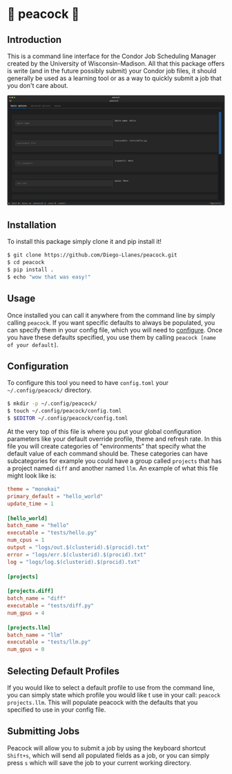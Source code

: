 # 🦚 peacock 🦚

## Introduction
This is a command line interface for the Condor Job Scheduling Manager created by the University of Wisconsin-Madison.
All that this package offers is write (and in the future possibly submit) your Condor job files, it should generally be used as a learning tool or as a way to quickly submit a job that you don't care about.

![demo of peacock](figs/peacock.svg "peacock demo")

## Installation
To install this package simply clone it and pip install it!
```bash
$ git clone https://github.com/Diego-Llanes/peacock.git
$ cd peacock
$ pip install .
$ echo "wow that was easy!"
```

## Usage
Once installed you can call it anywhere from the command line by simply calling `peacock`.
If you want specific defaults to always be populated, you can specify them in your config file, which you will need to [configure](#Configuration).
Once you have these defaults specified, you use them by calling `peacock [name of your default]`.

## Configuration
To configure this tool you need to have `config.toml` your `~/.config/peacock/` directory.
```bash
$ mkdir -p ~/.config/peacock/
$ touch ~/.config/peacock/config.toml
$ $EDITOR ~/.config/peacock/config.toml
```
At the very top of this file is where you put your global configuration parameters like your default override profile, theme and refresh rate.
In this file you will create categories of "environments" that specify what the default value of each command should be.
These categories can have subcategories for example you could have a group called `projects` that has a project named `diff` and another named `llm`.
An example of what this file might look like is:
```toml
theme = "monokai"
primary_default = "hello_world"
update_time = 1

[hello_world]
batch_name = "hello"
executable = "tests/hello.py"
num_cpus = 1
output = "logs/out.$(clusterid).$(procid).txt"
error = "logs/err.$(clusterid).$(procid).txt"
log = "logs/log.$(clusterid).$(procid).txt"

[projects]

[projects.diff]
batch_name = "diff"
executable = "tests/diff.py"
num_gpus = 4

[projects.llm]
batch_name = "llm"
executable = "tests/llm.py"
num_gpus = 0
```

## Selecting Default Profiles

If you would like to select a default profile to use from the command line, you can simply state which profile you would like t use in your call: `peacock projects.llm`.
This will populate peacock with the defaults that you specified to use in your config file.

## Submitting Jobs

Peacock will allow you to submit a job by using the keyboard shortcut `Shift+s`, which will send all populated fields as a job, or you can simply press `s` which will save the job to your current working directory.

